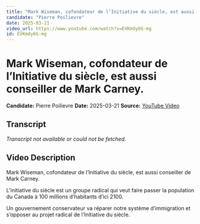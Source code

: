```yaml
---
title: "Mark Wiseman, cofondateur de l’Initiative du siècle, est aussi conseiller de Mark Carney." # Escape quotes in title
candidate: "Pierre Poilievre"
date: 2025-03-21
video_url: https://www.youtube.com/watch?v=EVKmdy6G-mg
id: EVKmdy6G-mg
---
```


# Mark Wiseman, cofondateur de l’Initiative du siècle, est aussi conseiller de Mark Carney.

**Candidate:** Pierre Poilievre
**Date:** 2025-03-21
**Source:** [YouTube Video](https://www.youtube.com/watch?v=EVKmdy6G-mg)

## Transcript

*Transcript not available or could not be fetched.*

## Video Description

Mark Wiseman, cofondateur de l’Initiative du siècle, est aussi conseiller de Mark Carney.

L’initiative du siècle est un groupe radical qui veut faire passer la population du Canada à 100 millions d’habitants d’ici 2100.

Un gouvernement conservateur va réparer notre système d’immigration et s’opposer au projet radical de l’Initiative du siècle.